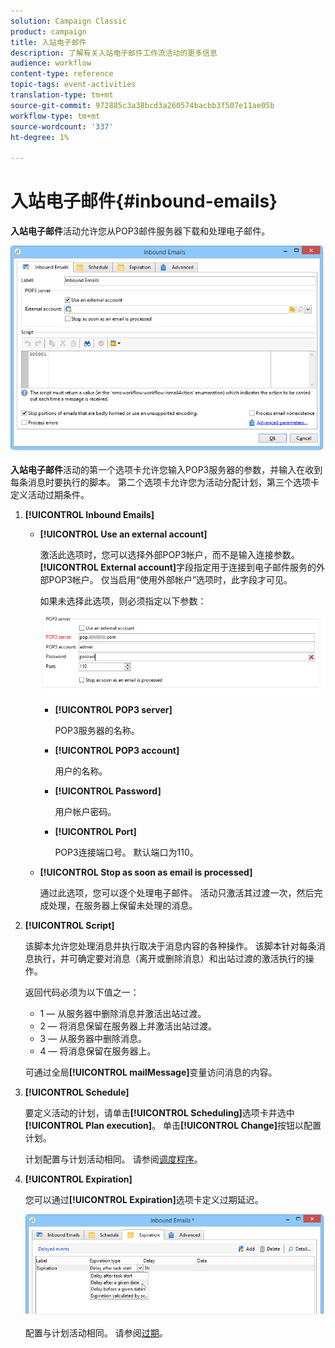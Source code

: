 ```yaml
---
solution: Campaign Classic
product: campaign
title: 入站电子邮件
description: 了解有关入站电子邮件工作流活动的更多信息
audience: workflow
content-type: reference
topic-tags: event-activities
translation-type: tm+mt
source-git-commit: 972885c3a38bcd3a260574bacbb3f507e11ae05b
workflow-type: tm+mt
source-wordcount: '337'
ht-degree: 1%

---
```



# 入站电子邮件{#inbound-emails}

**入站电子邮件**&#x200B;活动允许您从POP3邮件服务器下载和处理电子邮件。

![](assets/email_rec_edit_1.png)

**入站电子邮件**&#x200B;活动的第一个选项卡允许您输入POP3服务器的参数，并输入在收到每条消息时要执行的脚本。 第二个选项卡允许您为活动分配计划，第三个选项卡定义活动过期条件。

1. **[!UICONTROL Inbound Emails]**

   * **[!UICONTROL Use an external account]**

      激活此选项时，您可以选择外部POP3帐户，而不是输入连接参数。 **[!UICONTROL External account]**&#x200B;字段指定用于连接到电子邮件服务的外部POP3帐户。 仅当启用“使用外部帐户”选项时，此字段才可见。

      如果未选择此选项，则必须指定以下参数：

      ![](assets/email_rec_edit_1b.png)

      * **[!UICONTROL POP3 server]**

         POP3服务器的名称。

      * **[!UICONTROL POP3 account]**

         用户的名称。

      * **[!UICONTROL Password]**

         用户帐户密码。

      * **[!UICONTROL Port]**

         POP3连接端口号。 默认端口为110。
   * **[!UICONTROL Stop as soon as email is processed]**

      通过此选项，您可以逐个处理电子邮件。 活动只激活其过渡一次，然后完成处理，在服务器上保留未处理的消息。


1. **[!UICONTROL Script]**

   该脚本允许您处理消息并执行取决于消息内容的各种操作。 该脚本针对每条消息执行，并可确定要对消息（离开或删除消息）和出站过渡的激活执行的操作。

   返回代码必须为以下值之一：

   * 1 — 从服务器中删除消息并激活出站过渡。
   * 2 — 将消息保留在服务器上并激活出站过渡。
   * 3 — 从服务器中删除消息。
   * 4 — 将消息保留在服务器上。

   可通过全局&#x200B;**[!UICONTROL mailMessage]**&#x200B;变量访问消息的内容。

1. **[!UICONTROL Schedule]**

   要定义活动的计划，请单击&#x200B;**[!UICONTROL Scheduling]**&#x200B;选项卡并选中&#x200B;**[!UICONTROL Plan execution]**。 单击&#x200B;**[!UICONTROL Change]**&#x200B;按钮以配置计划。

   计划配置与计划活动相同。 请参阅[调度程序](../../workflow/using/scheduler.md)。

1. **[!UICONTROL Expiration]**

   您可以通过&#x200B;**[!UICONTROL Expiration]**&#x200B;选项卡定义过期延迟。

   ![](assets/email_rec_edit_3.png)

   配置与计划活动相同。 请参阅[过期](../../workflow/using/defining-approvals.md)。

